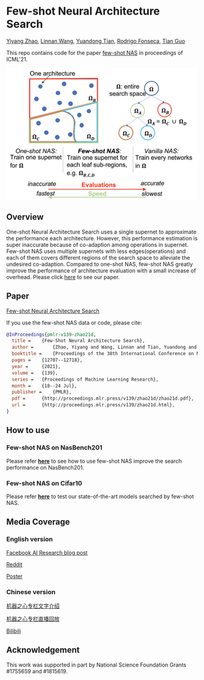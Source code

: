 # Few-shot Neural Architecture Search
[Yiyang Zhao](https://zhaoyiyang.me), [Linnan Wang](https://linnanwang.github.io/), [Yuandong Tian](https://yuandong-tian.com/), [Rodrigo Fonseca](http://cs.brown.edu/~rfonseca/), [Tian Guo](https://tianguo.info)

This repo contains code for the paper [few-shot NAS](http://proceedings.mlr.press/v139/zhao21d/zhao21d.pdf) in proceedings of ICML'21.

<p align="center">
<img src='https://github.com/aoiang/paper-images/blob/master/few-shot-nas/terser.png?raw=true' width="600">
</p>

## Overview

One-shot Neural Architecture Search uses a single supernet to approximate the performance each architecture. However, this performance estimation is super inaccurate because of co-adaption among operations in supernet. Few-shot NAS uses multiple supernets with less edges(operations) and each of them covers different regions of the search space to alleviate the undesired co-adaption. Compared to one-shot NAS, few-shot NAS greatly improve the performance of architecture evaluation with a small increase of overhead. Please click [here][1] to see our paper.


## Paper 
[Few-shot Neural Architecture Search](http://proceedings.mlr.press/v139/zhao21d/zhao21d.pdf)

If you use the few-shot NAS data or code, please cite: 

```bibtex
@InProceedings{pmlr-v139-zhao21d,
  title = 	 {Few-Shot Neural Architecture Search},
  author =       {Zhao, Yiyang and Wang, Linnan and Tian, Yuandong and Fonseca, Rodrigo and Guo, Tian},
  booktitle = 	 {Proceedings of the 38th International Conference on Machine Learning},
  pages = 	 {12707--12718},
  year = 	 {2021},
  volume = 	 {139},
  series = 	 {Proceedings of Machine Learning Research},
  month = 	 {18--24 Jul},
  publisher =    {PMLR},
  pdf = 	 {http://proceedings.mlr.press/v139/zhao21d/zhao21d.pdf},
  url = 	 {http://proceedings.mlr.press/v139/zhao21d.html},
}
```


## How to use 

### Few-shot NAS on NasBench201
Please refer <a href="./Few-Shot_NasBench201">**here**</a> to see how to use few-shot NAS improve the search performance on NasBench201.

### Few-shot NAS on Cifar10
Please refer <a href="./Few-Shot-NAS_cifar10">**here**</a> to test our state-of-the-art models searched by few-shot NAS.


## Media Coverage

### English version
[Facebook AI Research blog post](https://ai.facebook.com/blog/introducing-few-shot-neural-architecture-search/)

[Reddit](https://www.reddit.com/r/MachineLearning/comments/op1ux8/r_facebook_ai_introduces_fewshot_nas_neural/?utm_source=amp&utm_medium=&utm_content=comments_view_all)

[Poster](https://drive.google.com/file/d/1veYZpNgUpoedyEqvQ0iH3tM-qXNLmxYB/view?usp=sharing)


### Chinese version
[机器之心专栏文字介绍](https://mp.weixin.qq.com/s/X0flnuKKOnQkamjCxD_KrQ)

[机器之心专栏直播回放](https://jmq.h5.xeknow.com/s/2nndbz)

[Bilibili](https://b23.tv/1uQxRu)



## Acknowledgement
This work was supported in part by National Science Foundation Grants #1755659 and #1815619.







[1]: https://arxiv.org/abs/2006.06863







